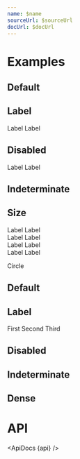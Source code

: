 ```yaml
---
name: $name
sourceUrl: $sourceUrl
docUrl: $docUrl
---
```


<script>
  import api from '$lib/components/Checkbox.svelte?raw&sveld';
  import ApiDocs from '$lib/components/ApiDocs.svelte';

  import AppBar from '$lib/components/AppBar.svelte';
  import Checkbox from '$lib/components/Checkbox.svelte';
  import Preview from '$lib/components/Preview.svelte';
  import SectionDivider from '$lib/components/SectionDivider.svelte';
</script>

# Examples

## Default

<Preview>
  <Checkbox />
  <Checkbox checked />
</Preview>

## Label

<Preview>
  <Checkbox>Label</Checkbox>
  <Checkbox checked>Label</Checkbox>
</Preview>

## Disabled

<Preview>
  <Checkbox disabled />
  <Checkbox disabled checked />
  <Checkbox disabled>Label</Checkbox>
  <Checkbox disabled checked>Label</Checkbox>
</Preview>

## Indeterminate

<Preview>
  <Checkbox indeterminate />
  <Checkbox indeterminate checked />
</Preview>

## Size

<Preview>
  <div>
    <Checkbox size="xs" />
    <Checkbox size="xs" checked />
    <Checkbox size="xs">Label</Checkbox>
    <Checkbox size="xs" checked>Label</Checkbox>
  </div>
  <div>
    <Checkbox size="sm" />
    <Checkbox size="sm" checked />
    <Checkbox size="sm">Label</Checkbox>
    <Checkbox size="sm" checked>Label</Checkbox>
  </div>
    <div>
    <Checkbox size="md" />
    <Checkbox size="md" checked />
    <Checkbox size="md">Label</Checkbox>
    <Checkbox size="md" checked>Label</Checkbox>
  </div>
    <div>
    <Checkbox size="lg" />
    <Checkbox size="lg" checked />
    <Checkbox size="lg">Label</Checkbox>
    <Checkbox size="lg" checked>Label</Checkbox>
  </div>
</Preview>

<SectionDivider>Circle</SectionDivider>

## Default

<Preview>
  <Checkbox circle />
  <Checkbox circle checked />
  <Checkbox circle />
</Preview>

## Label

<Preview>
  <Checkbox circle>First</Checkbox>
  <Checkbox circle>Second</Checkbox>
  <Checkbox circle>Third</Checkbox>
</Preview>

## Disabled

<Preview>
  <Checkbox circle disabled />
  <Checkbox circle disabled checked />
</Preview>

## Indeterminate

<Preview>
  <Checkbox circle indeterminate />
  <Checkbox circle indeterminate checked />
</Preview>

## Dense

<Preview>
  <Checkbox circle dense />
  <Checkbox circle dense checked />
</Preview>

# API

<ApiDocs {api} />

